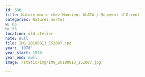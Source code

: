 ```yaml
---
id: 698
title: Nature morte chez Monsieur ALATA / Souvenir d'Orient
categories: Natures mortes
w: 65
h: 55
location: old atelier
note: null
file: IMG_20180813_152807.jpg
year: '1978'
year_start: 1978
year_end: null
image: /static/img/IMG_20180813_152807.jpg

---
```

